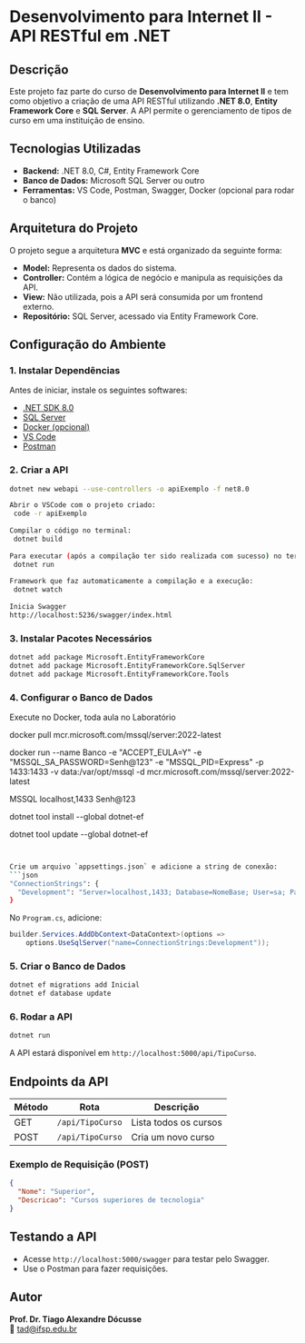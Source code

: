 # Desenvolvimento para Internet II - API RESTful em .NET

## Descrição
Este projeto faz parte do curso de **Desenvolvimento para Internet II** e tem como objetivo a criação de uma API RESTful utilizando **.NET 8.0**, **Entity Framework Core** e **SQL Server**. A API permite o gerenciamento de tipos de curso em uma instituição de ensino.

## Tecnologias Utilizadas
- **Backend:** .NET 8.0, C#, Entity Framework Core
- **Banco de Dados:** Microsoft SQL Server ou outro
- **Ferramentas:** VS Code, Postman, Swagger, Docker (opcional para rodar o banco)

## Arquitetura do Projeto
O projeto segue a arquitetura **MVC** e está organizado da seguinte forma:
- **Model:** Representa os dados do sistema.
- **Controller:** Contém a lógica de negócio e manipula as requisições da API.
- **View:** Não utilizada, pois a API será consumida por um frontend externo.
- **Repositório:** SQL Server, acessado via Entity Framework Core.

## Configuração do Ambiente
### 1. Instalar Dependências
Antes de iniciar, instale os seguintes softwares:
- [.NET SDK 8.0](https://dotnet.microsoft.com/)
- [SQL Server](https://www.microsoft.com/pt-br/sql-server/sql-server-downloads)
- [Docker (opcional)](https://www.docker.com/)
- [VS Code](https://code.visualstudio.com/)
- [Postman](https://www.postman.com/)


### 2. Criar a API
```sh
dotnet new webapi --use-controllers -o apiExemplo -f net8.0

Abrir o VSCode com o projeto criado:
 code -r apiExemplo
 
Compilar o código no terminal:
 dotnet build 
 
Para executar (após a compilação ter sido realizada com sucesso) no terminal:
 dotnet run
 
Framework que faz automaticamente a compilação e a execução:
 dotnet watch
 
Inicia Swagger
http://localhost:5236/swagger/index.html 

```

### 3. Instalar Pacotes Necessários
```sh
dotnet add package Microsoft.EntityFrameworkCore
dotnet add package Microsoft.EntityFrameworkCore.SqlServer
dotnet add package Microsoft.EntityFrameworkCore.Tools
```

### 4. Configurar o Banco de Dados
Execute no Docker, toda aula no Laboratório

docker pull mcr.microsoft.com/mssql/server:2022-latest

docker run --name Banco -e "ACCEPT_EULA=Y" -e "MSSQL_SA_PASSWORD=Senh@123" -e "MSSQL_PID=Express" -p 1433:1433 -v data:/var/opt/mssql -d mcr.microsoft.com/mssql/server:2022-latest

MSSQL
localhost,1433
Senh@123

dotnet tool install --global dotnet-ef

dotnet tool update --global dotnet-ef

```sh


Crie um arquivo `appsettings.json` e adicione a string de conexão:
```json
"ConnectionStrings": {
  "Development": "Server=localhost,1433; Database=NomeBase; User=sa; Password=Senh@123"
}
```
No `Program.cs`, adicione:
```csharp
builder.Services.AddDbContext<DataContext>(options =>
    options.UseSqlServer("name=ConnectionStrings:Development"));
```

### 5. Criar o Banco de Dados
```sh
dotnet ef migrations add Inicial
dotnet ef database update
```

### 6. Rodar a API
```sh
dotnet run
```
A API estará disponível em `http://localhost:5000/api/TipoCurso`.

## Endpoints da API
| Método | Rota             | Descrição                      |
|--------|-----------------|--------------------------------|
| GET    | `/api/TipoCurso` | Lista todos os cursos         |
| POST   | `/api/TipoCurso` | Cria um novo curso            |

### Exemplo de Requisição (POST)
```json
{
  "Nome": "Superior",
  "Descricao": "Cursos superiores de tecnologia"
}
```

## Testando a API
- Acesse `http://localhost:5000/swagger` para testar pelo Swagger.
- Use o Postman para fazer requisições.

## Autor
**Prof. Dr. Tiago Alexandre Dócusse**  
📧 tad@ifsp.edu.br

